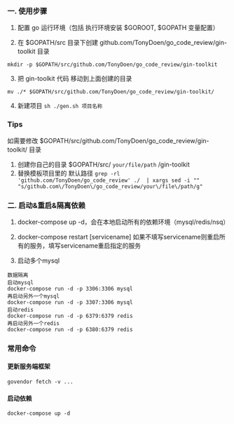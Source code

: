 
### 一. 使用步骤
1. 配置 go 运行环境（包括 执行环境安装 $GOROOT, $GOPATH 变量配置）

2. 在 $GOPATH/src 目录下创建 github.com/TonyDoen/go_code_review/gin-toolkit 目录
```
mkdir -p $GOPATH/src/github.com/TonyDoen/go_code_review/gin-toolkit
```
3. 把 gin-toolkit 代码 移动到上面创建的目录
```
mv ./* $GOPATH/src/github.com/TonyDoen/go_code_review/gin-toolkit/
```
4. 新建项目
`sh ./gen.sh 项目名称`


### Tips
如需要修改 $GOPATH/src/github.com/TonyDoen/go_code_review/gin-toolkit/ 目录
1. 创建你自己的目录 $GOPATH/src/ `your/file/path` /gin-toolkit
2. 替换模板项目里的 默认路径
`grep -rl 'github.com/TonyDoen/go_code_review' ./  | xargs sed -i "" "s/github.com\/TonyDoen\/go_code_review/your\/file\/path/g"`


### 二. 启动&重启&隔离依赖
1. docker-compose up -d，会在本地启动所有的依赖环境（mysql/redis/nsq）

2. docker-compose restart [servicename] 如果不填写servicename则重启所有的服务，填写servicename重启指定的服务

3. 启动多个mysql
```
数据隔离
启动mysql
docker-compose run -d -p 3306:3306 mysql
再启动另外一个mysql
docker-compose run -d -p 3307:3306 mysql
启动redis
docker-compose run -d -p 6379:6379 redis
再启动另外一个redis
docker-compose run -d -p 6380:6379 redis
```

### 常用命令

#### 更新服务端框架
`govendor fetch -v ...`

#### 启动依赖
`docker-compose up -d`
